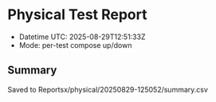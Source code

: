 # Physical Test Report
- Datetime UTC: 2025-08-29T12:51:33Z
- Mode: per-test compose up/down

## Summary
Saved to Reportsx/physical/20250829-125052/summary.csv

